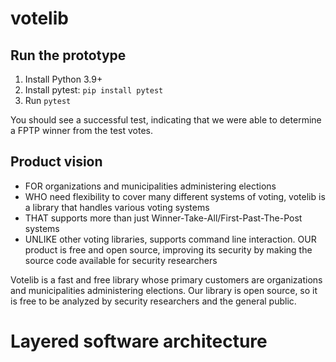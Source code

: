 # votelib

## Run the prototype
1. Install Python 3.9+
2. Install pytest: `pip install pytest`
3. Run `pytest`

You should see a successful test, indicating that we were able to determine a
FPTP winner from the test votes.

## Product vision
* FOR organizations and municipalities administering elections
* WHO need flexibility to cover many different systems of voting, votelib is a
library that handles various voting systems
* THAT supports more than just Winner-Take-All/First-Past-The-Post systems
* UNLIKE other voting libraries, supports command line interaction.
OUR product is free and open source, improving its security by making the
source code available for security researchers

Votelib is a fast and free library whose primary customers are organizations
and municipalities administering elections. Our library is open source, so it
is free to be analyzed by security researchers and the general public.

# Layered software architecture

